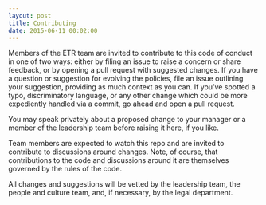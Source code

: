 ```yaml
---
layout: post
title: Contributing
date: 2015-06-11 00:02:00
---
```


Members of the ETR team are invited to contribute to this code of conduct in one of two ways: either by filing an issue to raise a concern or share feedback, or by opening a pull request with suggested changes. If you have a question or suggestion for evolving the policies, file an issue outlining your suggestion, providing as much context as you can. If you’ve spotted a typo, discriminatory language, or any other change which could be more expediently handled via a commit, go ahead and open a pull request. 

You may speak privately about a proposed change to your manager or a member of the leadership team before raising it here, if you like.

Team members are expected to watch this repo and are invited to contribute to discussions around changes. Note, of course, that contributions to the code and discussions around it are themselves governed by the rules of the code.

All changes and suggestions will be vetted by the leadership team, the people and culture team, and, if necessary, by the legal department.
